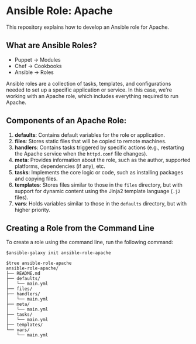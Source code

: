 # Ansible Role: Apache

This repository explains how to develop an Ansible role for Apache.

## What are Ansible Roles?

- Puppet -> Modules
- Chef -> Cookbooks
- Ansible -> Roles

Ansible roles are a collection of tasks, templates, and configurations needed to set up a specific application or service. In this case, we're working with an Apache role, which includes everything required to run Apache.

## Components of an Apache Role:

1. **defaults**: Contains default variables for the role or application.
2. **files**: Stores static files that will be copied to remote machines.
3. **handlers**: Contains tasks triggered by specific actions (e.g., restarting the Apache service when the `httpd.conf` file changes).
4. **meta**: Provides information about the role, such as the author, supported platforms, dependencies (if any), etc.
5. **tasks**: Implements the core logic or code, such as installing packages and copying files.
6. **templates**: Stores files similar to those in the `files` directory, but with support for dynamic content using the Jinja2 template language (`.j2` files).
7. **vars**: Holds variables similar to those in the `defaults` directory, but with higher priority.

## Creating a Role from the Command Line

To create a role using the command line, run the following command:

```
$ansible-galaxy init ansible-role-apache

$tree ansible-role-apache
ansible-role-apache/
├── README.md
├── defaults/
│   └── main.yml
├── files/
├── handlers/
│   └── main.yml
├── meta/
│   └── main.yml
├── tasks/
│   └── main.yml
├── templates/
└── vars/
    └── main.yml

```
